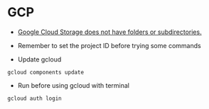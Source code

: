 # GCP

* [Google Cloud Storage does not have folders or subdirectories.](https://stackoverflow.com/questions/38416598/how-to-create-an-empty-folder-on-google-storage-with-google-api)

* Remember to set the project ID before trying some commands

* Update gcloud

```console
gcloud components update
```

* Run before using gcloud with terminal

```console
gcloud auth login
```
